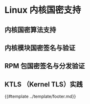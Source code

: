 # Linux 内核国密支持

## 内核国密算法支持

## 内核模块国密签名与验证

## RPM 包国密签名与分发验证

## KTLS （Kernel TLS）实践


{{#template ../template/footer.md}}
